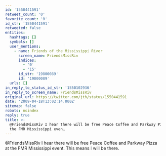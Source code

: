 ```yaml
---
id: '1550441591'
retweet_count: '0'
favorite_count: '0'
id_str: '1550441591'
retweeted: false
entities:
  hashtags: []
  symbols: []
  user_mentions:
    - name: Friends of the Mississippi River
      screen_name: FriendsMissRiv
      indices:
        - '0'
        - '15'
      id_str: '19800089'
      id: '19800089'
  urls: []
in_reply_to_status_id_str: '1550102936'
in_reply_to_screen_name: FriendsMissRiv
original_url: https://twitter.com/jth/status/1550441591
date: '2009-04-18T13:02:14.000Z'
sitemap: false
robots: noindex
reply: true
title: >-
  @FriendsMissRiv I hear there will be free Peace Coffee and Parkway Pizza at
  the FMR Mississippi even…
---
```


@FriendsMissRiv I hear there will be free Peace Coffee and Parkway Pizza at the FMR Mississippi event. This means I will be there.